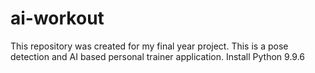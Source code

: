 # ai-workout
This repository was created for my final year project. This is a pose detection and AI based personal trainer application.
Install Python 9.9.6 
